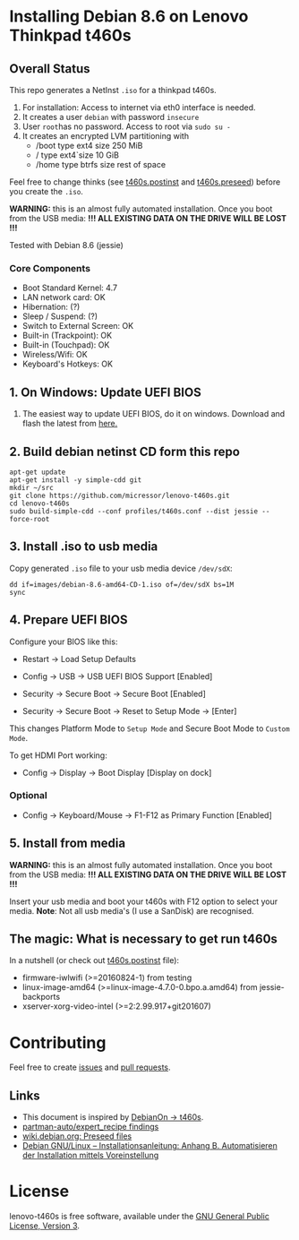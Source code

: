 # Installing Debian 8.6 on Lenovo Thinkpad t460s

## Overall Status

This repo generates a NetInst `.iso` for a thinkpad t460s.

1. For installation: Access to internet via eth0 interface is needed.
2. It creates a user `debian` with password `insecure`
3. User `root`has no password. Access to root via `sudo su -`
4. It creates an encrypted LVM partitioning with
	* /boot type ext4 size 250 MiB
	* / type ext4`size 10 GiB
	* /home type btrfs size rest of space

Feel free to change thinks (see [t460s.postinst](https://github.com/micressor/lenovo-t460s/blob/master/profiles/t460s.postinst) and [t460s.preseed](https://github.com/micressor/lenovo-t460s/blob/master/profiles/t460s.preseed)) before
you create the `.iso`.

**WARNING:** this is an almost fully automated installation. Once you boot
from the USB media: **!!! ALL EXISTING DATA ON THE DRIVE WILL BE LOST !!!**

Tested with Debian 8.6 (jessie)

### Core Components

* Boot Standard Kernel:	4.7
* LAN network card: OK
* Hibernation: (?)
* Sleep / Suspend: (?)
* Switch to External Screen: OK
* Built-in (Trackpoint): OK
* Built-in (Touchpad): OK
* Wireless/Wifi: OK
* Keyboard's Hotkeys: OK

## 1. On Windows: Update UEFI BIOS

1. The easiest way to update UEFI BIOS, do it on windows. Download and flash
the latest from [here.](https://filedownload.lenovo.com/supportdata/product.html?id=Laptops-and-netbooks/ThinkPad-T-Series-laptops/ThinkPad-T460s)

## 2. Build debian netinst CD form this repo

	apt-get update
	apt-get install -y simple-cdd git
	mkdir ~/src
	git clone https://github.com/micressor/lenovo-t460s.git
	cd lenovo-t460s
	sudo build-simple-cdd --conf profiles/t460s.conf --dist jessie --force-root

## 3. Install .iso to usb media

Copy generated `.iso` file to your usb media device `/dev/sdX`:

	dd if=images/debian-8.6-amd64-CD-1.iso of=/dev/sdX bs=1M
	sync

## 4. Prepare UEFI BIOS

Configure your BIOS like this:

* Restart -> Load Setup Defaults

* Config -> USB -> USB UEFI BIOS Support [Enabled]

* Security -> Secure Boot -> Secure Boot [Enabled]

* Security -> Secure Boot -> Reset to Setup Mode -> [Enter]

This changes Platform Mode to `Setup Mode` and Secure Boot Mode to
`Custom Mode`.

To get HDMI Port working:

* Config -> Display -> Boot Display [Display on dock]

### Optional

* Config -> Keyboard/Mouse -> F1-F12 as Primary Function [Enabled]

## 5. Install from media

**WARNING:** this is an almost fully automated installation. Once you boot
from the USB media: **!!! ALL EXISTING DATA ON THE DRIVE WILL BE LOST !!!**

Insert your usb media and boot your t460s with F12 option to select your
media. **Note**: Not all usb media's (I use a SanDisk) are recognised.

## The magic: What is necessary to get run t460s

In a nutshell (or check out [t460s.postinst](https://github.com/micressor/lenovo-t460s/blob/master/profiles/t460s.postinst) file):

* firmware-iwlwifi (>=20160824-1) from testing
* linux-image-amd64 (>=linux-image-4.7.0-0.bpo.a.amd64) from jessie-backports
* xserver-xorg-video-intel (>=2:2.99.917+git201607)

# Contributing

Feel free to create [issues](https://github.com/micressor/lenovo-t460s/issues)
and  [pull requests](https://github.com/micressor/lenovo-t460s/pulls).

## Links

* This document is inspired by [DebianOn -> t460s](https://wiki.debian.org/InstallingDebianOn/Thinkpad/T460s/stretch).
* [partman-auto/expert_recipe findings](https://wikitech.wikimedia.org/wiki/PartMan)
* [wiki.debian.org: Preseed files](https://wiki.debian.org/DebianInstaller/Preseed)
* [Debian GNU/Linux – Installationsanleitung: Anhang B. Automatisieren der Installation mittels Voreinstellung](https://www.debian.org/releases/stable/amd64/apb.html)

# License

lenovo-t460s is free software, available under the [GNU General Public License, Version 3](http://www.gnu.org/licenses/gpl.html).
